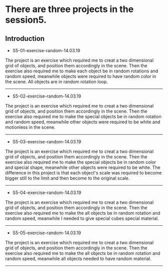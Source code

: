 # There are three projects in the session5.

## Introduction

* S5-01-exercise-random-14.03.19

The project is an exercise which required me to creat a two dimensional grid of objects, and position them accordingly in the scene. Then the exercise also required me to make each object be in random rotations and random speed, meanwhile objects were required to have random color in the scene. All objects are in random rotation loop.

---

* S5-02-exercise-random-14.03.19

The project is an exercise which required me to creat a two dimensional grid of objects, and position them accordingly in the scene. Then the exercise also required me to make the special objects be in random rotation and random speed, meanwhile other objects were required to be white and motionless in the scene.

---

* S5-03-exercise-random-14.03.19

The project is an exercise which required me to creat a two dimensional grid of objects, and position them accordingly in the scene. Then the exercise also required me to make the special objects be in random color and special shape, meanwhile other objects were required to be white. The difference in this project is that each object's scale was required to become bigger still to the limit and then become to the original scale.

---

* S5-04-exercise-random-14.03.19

The project is an exercise which required me to creat a two dimensional grid of objects, and position them accordingly in the scene. Then the exercise also required me to make the all objects be in random rotation and random speed, meanwhile I needed to give special cubes special material.

---

* S5-05-exercise-random-14.03.19

The project is an exercise which required me to creat a two dimensional grid of objects, and position them accordingly in the scene. Then the exercise also required me to make the all objects be in random rotation and random speed, meanwhile all objects needed to have random material.

---
